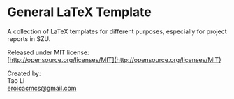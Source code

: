 General LaTeX Template
======================
A collection of LaTeX templates for different purposes, especially for project reports in SZU.   

Released under MIT license:  
[http://opensource.org/licenses/MIT](http://opensource.org/licenses/MIT)  

Created by:    
Tao Li    
eroicacmcs@gmail.com    

